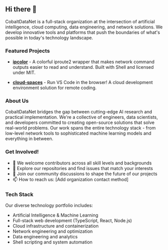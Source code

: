 ## Hi there 👋

CobaltDataNet is a full-stack organization at the intersection of artificial intelligence, cloud computing, data engineering, and network solutions. We develop innovative tools and platforms that push the boundaries of what's possible in today's technology landscape.

### Featured Projects

- [**ipcolor**](https://github.com/CobaltDataNet/ipcolor) - A colorful iproute2 wrapper that makes network command outputs easier to read and understand. Built with Shell and licensed under MIT.

- [**cloud-spaces**](https://github.com/CobaltDataNet/cloud-spaces) - Run VS Code in the browser! A cloud development environment solution for remote coding.

### About Us

CobaltDataNet bridges the gap between cutting-edge AI research and practical implementation. We're a collective of engineers, data scientists, and developers committed to creating open-source solutions that solve real-world problems. Our work spans the entire technology stack - from low-level network tools to sophisticated machine learning models and everything in between.

### Get Involved!

- 🌱 We welcome contributors across all skill levels and backgrounds
- 🤔 Explore our repositories and find issues that match your interests
- 💬 Join our community discussions to shape the future of our projects
- 📫 How to reach us: [Add organization contact method]

### Tech Stack

Our diverse technology portfolio includes:
- Artificial Intelligence & Machine Learning
- Full-stack web development (TypeScript, React, Node.js)
- Cloud infrastructure and containerization
- Network engineering and optimization
- Data engineering and analytics
- Shell scripting and system automation

<!--
🙋‍♀️ A short introduction - what is your organization all about?
🌈 Contribution guidelines - how can the community get involved?
👩‍💻 Useful resources - where can the community find your docs? Is there anything else the community should know?
🍿 Fun facts - what does your team eat for breakfast?
🧙 Remember, you can do mighty things with the power of [Markdown](https://docs.github.com/github/writing-on-github/getting-started-with-writing-and-formatting-on-github/basic-writing-and-formatting-syntax)
